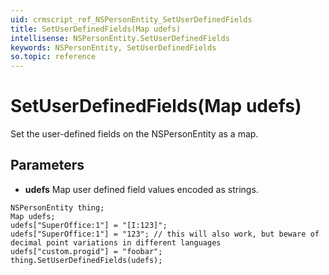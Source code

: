 ```yaml
---
uid: crmscript_ref_NSPersonEntity_SetUserDefinedFields
title: SetUserDefinedFields(Map udefs)
intellisense: NSPersonEntity.SetUserDefinedFields
keywords: NSPersonEntity, SetUserDefinedFields
so.topic: reference
---
```


# SetUserDefinedFields(Map udefs)

Set the user-defined fields on the NSPersonEntity as a map.

## Parameters

* **udefs** Map user defined field values encoded as strings.

```crmscript
NSPersonEntity thing;
Map udefs;
udefs["SuperOffice:1"] = "[I:123]";
udefs["SuperOffice:1"] = "123"; // this will also work, but beware of decimal point variations in different languages
udefs["custom.progid"] = "foobar";
thing.SetUserDefinedFields(udefs);
```

